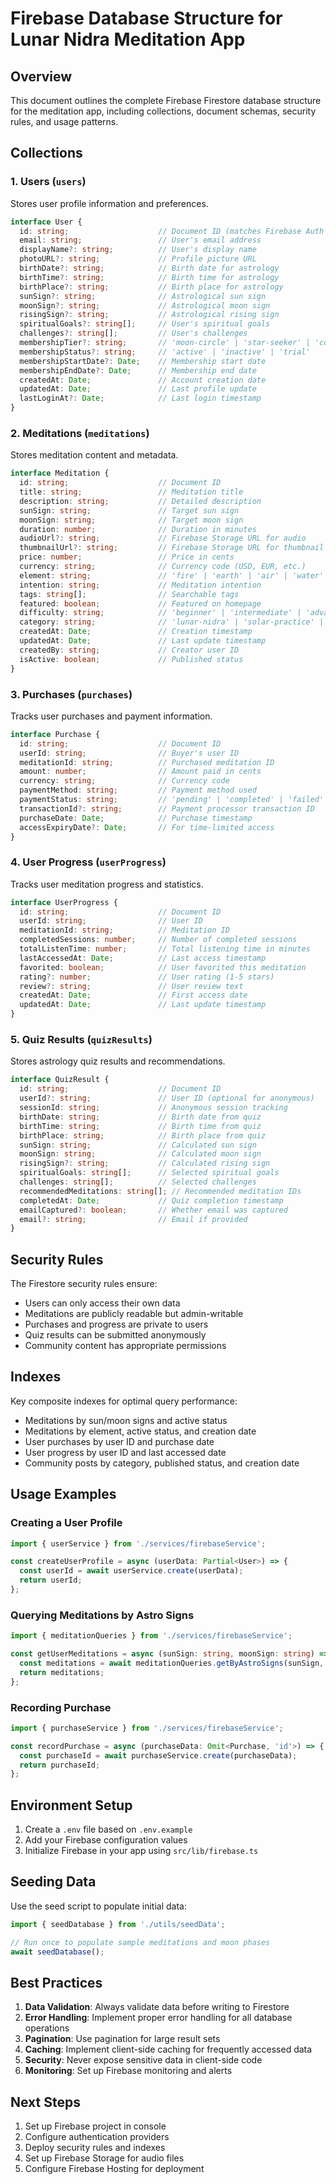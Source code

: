 # Firebase Database Structure for Lunar Nidra Meditation App

## Overview
This document outlines the complete Firebase Firestore database structure for the meditation app, including collections, document schemas, security rules, and usage patterns.

## Collections

### 1. Users (`users`)
Stores user profile information and preferences.

```typescript
interface User {
  id: string;                    // Document ID (matches Firebase Auth UID)
  email: string;                 // User's email address
  displayName?: string;          // User's display name
  photoURL?: string;             // Profile picture URL
  birthDate?: string;            // Birth date for astrology
  birthTime?: string;            // Birth time for astrology
  birthPlace?: string;           // Birth place for astrology
  sunSign?: string;              // Astrological sun sign
  moonSign?: string;             // Astrological moon sign
  risingSign?: string;           // Astrological rising sign
  spiritualGoals?: string[];     // User's spiritual goals
  challenges?: string[];         // User's challenges
  membershipTier?: string;       // 'moon-circle' | 'star-seeker' | 'cosmic-guide'
  membershipStatus?: string;     // 'active' | 'inactive' | 'trial'
  membershipStartDate?: Date;    // Membership start date
  membershipEndDate?: Date;      // Membership end date
  createdAt: Date;               // Account creation date
  updatedAt: Date;               // Last profile update
  lastLoginAt?: Date;            // Last login timestamp
}
```

### 2. Meditations (`meditations`)
Stores meditation content and metadata.

```typescript
interface Meditation {
  id: string;                    // Document ID
  title: string;                 // Meditation title
  description: string;           // Detailed description
  sunSign: string;               // Target sun sign
  moonSign: string;              // Target moon sign
  duration: number;              // Duration in minutes
  audioUrl?: string;             // Firebase Storage URL for audio
  thumbnailUrl?: string;         // Firebase Storage URL for thumbnail
  price: number;                 // Price in cents
  currency: string;              // Currency code (USD, EUR, etc.)
  element: string;               // 'fire' | 'earth' | 'air' | 'water'
  intention: string;             // Meditation intention
  tags: string[];                // Searchable tags
  featured: boolean;             // Featured on homepage
  difficulty: string;            // 'beginner' | 'intermediate' | 'advanced'
  category: string;              // 'lunar-nidra' | 'solar-practice' | etc.
  createdAt: Date;               // Creation timestamp
  updatedAt: Date;               // Last update timestamp
  createdBy: string;             // Creator user ID
  isActive: boolean;             // Published status
}
```

### 3. Purchases (`purchases`)
Tracks user purchases and payment information.

```typescript
interface Purchase {
  id: string;                    // Document ID
  userId: string;                // Buyer's user ID
  meditationId: string;          // Purchased meditation ID
  amount: number;                // Amount paid in cents
  currency: string;              // Currency code
  paymentMethod: string;         // Payment method used
  paymentStatus: string;         // 'pending' | 'completed' | 'failed' | 'refunded'
  transactionId?: string;        // Payment processor transaction ID
  purchaseDate: Date;            // Purchase timestamp
  accessExpiryDate?: Date;       // For time-limited access
}
```

### 4. User Progress (`userProgress`)
Tracks user meditation progress and statistics.

```typescript
interface UserProgress {
  id: string;                    // Document ID
  userId: string;                // User ID
  meditationId: string;          // Meditation ID
  completedSessions: number;     // Number of completed sessions
  totalListenTime: number;       // Total listening time in minutes
  lastAccessedAt: Date;          // Last access timestamp
  favorited: boolean;            // User favorited this meditation
  rating?: number;               // User rating (1-5 stars)
  review?: string;               // User review text
  createdAt: Date;               // First access date
  updatedAt: Date;               // Last update timestamp
}
```

### 5. Quiz Results (`quizResults`)
Stores astrology quiz results and recommendations.

```typescript
interface QuizResult {
  id: string;                    // Document ID
  userId?: string;               // User ID (optional for anonymous)
  sessionId: string;             // Anonymous session tracking
  birthDate: string;             // Birth date from quiz
  birthTime: string;             // Birth time from quiz
  birthPlace: string;            // Birth place from quiz
  sunSign: string;               // Calculated sun sign
  moonSign: string;              // Calculated moon sign
  risingSign?: string;           // Calculated rising sign
  spiritualGoals: string[];      // Selected spiritual goals
  challenges: string[];          // Selected challenges
  recommendedMeditations: string[]; // Recommended meditation IDs
  completedAt: Date;             // Quiz completion timestamp
  emailCaptured?: boolean;       // Whether email was captured
  email?: string;                // Email if provided
}
```

## Security Rules

The Firestore security rules ensure:
- Users can only access their own data
- Meditations are publicly readable but admin-writable
- Purchases and progress are private to users
- Quiz results can be submitted anonymously
- Community content has appropriate permissions

## Indexes

Key composite indexes for optimal query performance:
- Meditations by sun/moon signs and active status
- Meditations by element, active status, and creation date
- User purchases by user ID and purchase date
- User progress by user ID and last accessed date
- Community posts by category, published status, and creation date

## Usage Examples

### Creating a User Profile
```typescript
import { userService } from './services/firebaseService';

const createUserProfile = async (userData: Partial<User>) => {
  const userId = await userService.create(userData);
  return userId;
};
```

### Querying Meditations by Astro Signs
```typescript
import { meditationQueries } from './services/firebaseService';

const getUserMeditations = async (sunSign: string, moonSign: string) => {
  const meditations = await meditationQueries.getByAstroSigns(sunSign, moonSign);
  return meditations;
};
```

### Recording Purchase
```typescript
import { purchaseService } from './services/firebaseService';

const recordPurchase = async (purchaseData: Omit<Purchase, 'id'>) => {
  const purchaseId = await purchaseService.create(purchaseData);
  return purchaseId;
};
```

## Environment Setup

1. Create a `.env` file based on `.env.example`
2. Add your Firebase configuration values
3. Initialize Firebase in your app using `src/lib/firebase.ts`

## Seeding Data

Use the seed script to populate initial data:
```typescript
import { seedDatabase } from './utils/seedData';

// Run once to populate sample meditations and moon phases
await seedDatabase();
```

## Best Practices

1. **Data Validation**: Always validate data before writing to Firestore
2. **Error Handling**: Implement proper error handling for all database operations
3. **Pagination**: Use pagination for large result sets
4. **Caching**: Implement client-side caching for frequently accessed data
5. **Security**: Never expose sensitive data in client-side code
6. **Monitoring**: Set up Firebase monitoring and alerts

## Next Steps

1. Set up Firebase project in console
2. Configure authentication providers
3. Deploy security rules and indexes
4. Set up Firebase Storage for audio files
5. Configure Firebase Hosting for deployment
